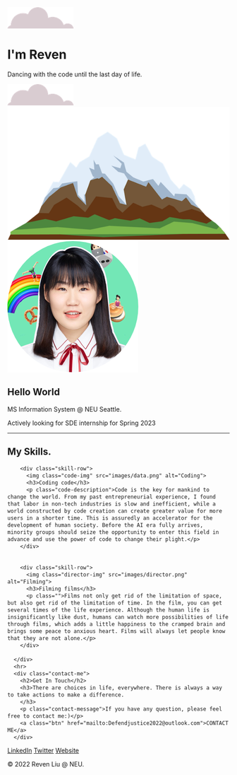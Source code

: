 <!DOCTYPE html>
<html lang="en">
<head>
    <meta charset="UTF-8">
    <title>Reven Liu</title>
    <link rel="stylesheet" href="css/css/styles.css">
    <link rel="icon" href="favicon.ico">    
    <link rel="preconnect" href="https://fonts.googleapis.com">
    <link rel="preconnect" href="https://fonts.gstatic.com" crossorigin>
    <link href="https://fonts.googleapis.com/css2?family=Montserrat&family=Pacifico&family=Sacramento&display=swap" rel="stylesheet">
</head>
<body>
<div class="top-container">
    <img class="top-cloud"src="images/cloud.png" alt="cloud-img">
    <h1>I'm Reven</h1>
    <p>Dancing with the code until the last day of life.</p>
     <img class="bottom-cloud"src="images/cloud.png" alt="cloud-img">
     <img src="images/mountain.png" alt="mountain-img">
</div>
 <div class="middle-container">
    <div class="profile">
        <img class="Reven1-img" src="images/Reven1.png" alt="profile">
        <h2>Hello World</h2>
        <p class="intro">MS Information System @ NEU Seattle.</p>
        <p class="intro">Actively looking for SDE internship for Spring 2023</p>
      </div>
      <hr>
      <div class="skills">
        <h2>My Skills.</h2>

        <div class="skill-row">
          <img class="code-img" src="images/data.png" alt="Coding">
          <h3>Coding code</h3>
          <p class="code-description">Code is the key for mankind to change the world. From my past entrepreneurial experience, I found that labor in non-tech industries is slow and inefficient, while a world constructed by code creation can create greater value for more users in a shorter time. This is assuredly an accelerator for the development of human society. Before the AI era fully arrives, minority groups should seize the opportunity to enter this field in advance and use the power of code to change their plight.</p>
        </div>


        <div class="skill-row">
          <img class="director-img" src="images/director.png" alt="Filming">
          <h3>Filming films</h3>
          <p class="">Films not only get rid of the limitation of space, but also get rid of the limitation of time. In the film, you can get several times of the life experience. Although the human life is insignificantly like dust, humans can watch more possibilities of life through films, which adds a little happiness to the cramped brain and brings some peace to anxious heart. Films will always let people know that they are not alone.</p>
        </div>

      </div>
      <hr>
      <div class="contact-me">
        <h2>Get In Touch</h2>
        <h3>There are choices in life, everywhere. There is always a way to take actions to make a difference.
        </h3>
        <p class="contact-message">If you have any question, please feel free to contact me:)</p>
        <a class="btn" href="mailto:Defendjustice2022@outlook.com">CONTACT ME</a>
      </div>   
 </div>
 <div class="bottom-container">
    <a class="footer-link" href="https://www.linkedin.com/">LinkedIn</a>
    <a class="footer-link" href="https://twitter.com/">Twitter</a>
    <a class="footer-link" href="https://www.appbrewery.co/">Website</a>
    <p class="copyright">© 2022 Reven Liu @ NEU.</p>    
 </div>
</body>
</html>
